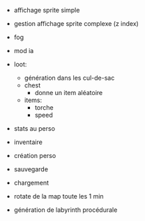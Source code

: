 - affichage sprite simple
- gestion affichage sprite complexe (z index)
- fog
- mod ia
- loot:
  * génération dans les cul-de-sac
  * chest
	- donne un item aléatoire
  * items:
	- torche
	- speed


- stats au perso
- inventaire
- création perso
- sauvegarde
- chargement
- rotate de la map toute les 1 min
- génération de labyrinth procédurale